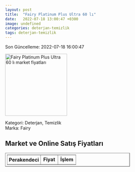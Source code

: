 ```yaml
---
layout: post
title:  "Fairy Platinum Plus Ultra 60 lı"
date:   2022-07-18 13:00:47 +0300
image: undefined
categories: deterjan-temizlik
tags: deterjan-temizlik
---
```


Son Güncelleme: 2022-07-18 16:00:47

<img src="undefined" width="200" alt="Fairy Platinum Plus Ultra 60 lı market fiyatları" />

Kategori: Deterjan, Temizlik
<br />
Marka: Fairy

<h2>Market ve Online Satış Fiyatları</h2>

<table border="1" style="padding: 5px;width:80%;">
  <tr>
    <td style="padding: 5px;"><strong>Perakendeci</strong></td>
    <td><strong>Fiyat</strong></td>
    <td><strong>İşlem</strong></td>
  </tr>
  
</table>
